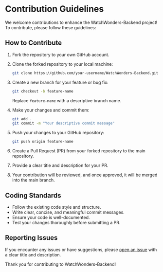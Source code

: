# Contribution Guidelines

We welcome contributions to enhance the WatchWonders-Backend project! To contribute, please follow these guidelines:

## How to Contribute

1. Fork the repository to your own GitHub account.

2. Clone the forked repository to your local machine:

   ```bash
   git clone https://github.com/your-username/WatchWonders-Backend.git
   ```

3. Create a new branch for your feature or bug fix:

   ```bash
   git checkout -b feature-name
   ```

   Replace `feature-name` with a descriptive branch name.

4. Make your changes and commit them:

   ```bash
   git add .
   git commit -m "Your descriptive commit message"
   ```

5. Push your changes to your GitHub repository:

   ```bash
   git push origin feature-name
   ```

6. Create a Pull Request (PR) from your forked repository to the main repository.

7. Provide a clear title and description for your PR.

8. Your contribution will be reviewed, and once approved, it will be merged into the main branch.

## Coding Standards

- Follow the existing code style and structure.
- Write clear, concise, and meaningful commit messages.
- Ensure your code is well-documented.
- Test your changes thoroughly before submitting a PR.

## Reporting Issues

If you encounter any issues or have suggestions, please [open an issue](https://github.com/ganeswar07/WatchWonders-Backend/issues) with a clear title and description.

Thank you for contributing to WatchWonders-Backend!
